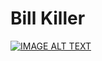 # Bill Killer

[![IMAGE ALT TEXT](http://img.youtube.com/vi/v1wgfnoTB_s/0.jpg)](http://www.youtube.com/watch?v=v1wgfnoTB_s "Video demo")

